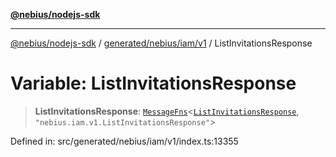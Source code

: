 [**@nebius/nodejs-sdk**](../../../../../README.md)

---

[@nebius/nodejs-sdk](../../../../../README.md) / [generated/nebius/iam/v1](../README.md) / ListInvitationsResponse

# Variable: ListInvitationsResponse

> **ListInvitationsResponse**: [`MessageFns`](../../../../../runtime/protos/core/interfaces/MessageFns.md)\<[`ListInvitationsResponse`](../interfaces/ListInvitationsResponse.md), `"nebius.iam.v1.ListInvitationsResponse"`\>

Defined in: src/generated/nebius/iam/v1/index.ts:13355

